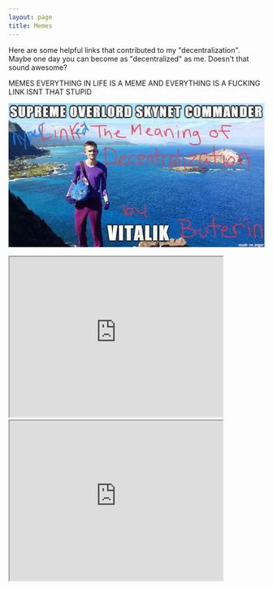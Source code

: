 ```yaml
---
layout: page
title: Memes
---
```


<p>Here are some helpful links that contributed to my "decentralization". Maybe one day you can become as "decentralized" as me. Doesn't that sound awesome?</p>
<p> MEMES EVERYTHING IN LIFE IS A MEME AND EVERYTHING IS A FUCKING LINK ISNT THAT STUPID</p>

<p>
<a href="https://medium.com/@VitalikButerin/the-meaning-of-decentralization-a0c92b76a274">
  <img src="images/vitalikmeme.jpg" alt="The Meaning of Decentralization by Vitalik Buterin">
</a>
</p>

<iframe width="420" height="315"
src="https://www.youtube.com/embed/AsbAGMPpZ6g">
</iframe>

<iframe width="420" height="315"
src="https://www.youtube.com/embed/2L9RZYguI0Q">
</iframe>


